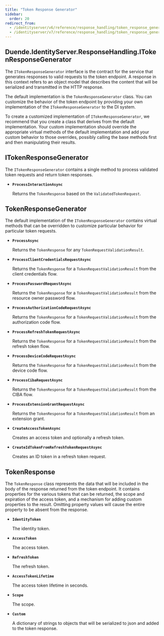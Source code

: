 ```yaml
---
title: "Token Response Generator"
sidebar:
  order: 20
redirect_from:
  - /identityserver/v6/reference/response_handling/token_response_generator/
  - /identityserver/v7/reference/response_handling/token_response_generator/
---
```


## Duende.IdentityServer.ResponseHandling.ITokenResponseGenerator

The `ITokenResponseGenerator` interface is the contract for the service that generates responses to valid requests to
the token endpoint. A response in this context refers to an object model that describes the content that will be
serialized and transmitted in the HTTP response.

The default implementation is the `TokenResponseGenerator` class. You can customize the behavior of the token endpoint
by providing your own implementation of the `ITokenResponseGenerator` to the DI system.

To create a customized implementation of `ITokenResponseGenerator`, we recommend that you create a class that derives
from the default implementation. Your custom implementation should override the appropriate virtual methods of the
default implementation and add your custom behavior to those overrides, possibly calling the base methods first and then
manipulating their results.

## ITokenResponseGenerator

The `ITokenResponseGenerator` contains a single method to process validated token requests and return token responses.

* **`ProcessInteractionAsync`**

  Returns the `TokenResponse` based on the `ValidatedTokenRequest`.

## TokenResponseGenerator

The default implementation of the `ITokenResponseGenerator` contains virtual methods that can be overridden to customize
particular behavior for particular token requests.

* **`ProcessAsync`**

  Returns the `TokenResponse` for any `TokenRequestValidationResult`.

* **`ProcessClientCredentialsRequestAsync`**

  Returns the `TokenResponse` for a `TokenRequestValidationResult` from the client credentials flow.

* **`ProcessPasswordRequestAsync`**

  Returns the `TokenResponse` for a `TokenRequestValidationResult` from the resource owner password flow.

* **`ProcessAuthorizationCodeRequestAsync`**

  Returns the `TokenResponse` for a `TokenRequestValidationResult` from the authorization code flow.

* **`ProcessRefreshTokenRequestAsync`**

  Returns the `TokenResponse` for a `TokenRequestValidationResult` from the refresh token flow.

* **`ProcessDeviceCodeRequestAsync`**

  Returns the `TokenResponse` for a `TokenRequestValidationResult` from the device code flow.

* **`ProcessCibaRequestAsync`**

  Returns the `TokenResponse` for a `TokenRequestValidationResult` from the CIBA flow.

* **`ProcessExtensionGrantRequestAsync`**

  Returns the `TokenResponse` for a `TokenRequestValidationResult` from an extension grant.

* **`CreateAccessTokenAsync`**

  Creates an access token and optionally a refresh token.


* **`CreateIdTokenFromRefreshTokenRequestAsync`**

  Creates an ID token in a refresh token request.

## TokenResponse

The `TokenResponse` class represents the data that will be included in the body of the response returned from the token
endpoint. It contains properties for the various tokens that can be returned, the scope and expiration of the access
token, and a mechanism for adding custom properties to the result. Omitting property values will cause the entire
property to be absent from the response.

* **`IdentityToken`**

  The identity token.

* **`AccessToken`**

  The access token.

* **`RefreshToken`**

  The refresh token.

* **`AccessTokenLifetime`**

  The access token lifetime in seconds.

* **`Scope`**

  The scope.

* **`Custom`**

  A dictionary of strings to objects that will be serialized to json and added to the token response.